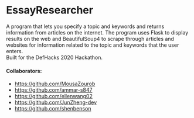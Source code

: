 # EssayResearcher
A program that lets you specify a topic and keywords and returns information from articles on the internet. 
The program uses Flask to display results on the web and BeautifulSoup4 to scrape through articles and websites
for information related to the topic and keywords that the user enters. 
<br>
Built for the DefHacks 2020 Hackathon.

#### Collaborators: 
* https://github.com/MousaZourob
* https://github.com/ammar-s847
* https://github.com/ellenwang02
* https://github.com/JunZheng-dev
* https://github.com/shenbenson
